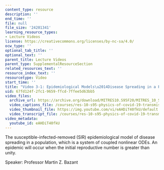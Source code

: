```yaml
---
content_type: resource
description: ''
end_time: ''
file: null
file_size: '24201341'
learning_resource_types:
- Lecture Videos
license: https://creativecommons.org/licenses/by-nc-sa/4.0/
ocw_type: ''
optional_tab_title: ''
optional_text: ''
parent_title: Lecture Videos
parent_type: SupplementalResourceSection
related_resources_text: ''
resource_index_text: ''
resourcetype: Video
start_time: ''
title: "Video 3-1: Epidemiological Models\u2014Disease Spreading in a Population"
uid: 67fd124f-2fc1-9659-ffcd-7ffee5d63bb5
video_files:
  archive_url: https://archive.org/download/MITRES10.S95F20/MITRES_10_S95F20_0301_300k.mp4
  video_captions_file: /courses/res-10-s95-physics-of-covid-19-transmission-fall-2020/e6b5abc4fe3e5fb1aac6ab204e1c1b0f_eAHDiT40fkU.vtt
  video_thumbnail_file: https://img.youtube.com/vi/eAHDiT40fkU/default.jpg
  video_transcript_file: /courses/res-10-s95-physics-of-covid-19-transmission-fall-2020/49af9c7fe6214169d3ad59e1423a9a65_eAHDiT40fkU.pdf
video_metadata:
  youtube_id: eAHDiT40fkU
---
```


The susceptible-infected-removed (SIR) epidemiological model of disease spreading in a population, which is a system of coupled nonlinear ODEs. An epidemic will occur when the initial reproductive number is greater than unity.

Speaker: Professor Martin Z. Bazant

